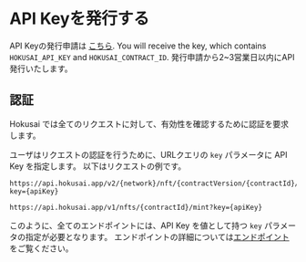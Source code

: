 # API Keyを発行する

API Keyの発行申請は [こちら](https://0xhokusai.notion.site/Hokusai-API-Application-form-a6d8118d416b41d88632396e3156cddb). You will receive the key, which contains `HOKUSAI_API_KEY` and `HOKUSAI_CONTRACT_ID`. 発行申請から2~3営業日以内にAPI発行いたします。

## 認証
Hokusai では全てのリクエストに対して、有効性を確認するために認証を要求します。

ユーザはリクエストの認証を行うために、URLクエリの `key` パラメータに API Key を指定します。
以下はリクエストの例です。

<!--
type: tab
title: v2
-->

```:bash
https://api.hokusai.app/v2/{network}/nft/{contractVersion/{contractId}/mint?key={apiKey}
```

<!--
type: tab
title: v1
-->

```:bash
https://api.hokusai.app/v1/nfts/{contractId}/mint?key={apiKey}
```

<!-- type: tab-end -->


このように、全てのエンドポイントには、API Key を値として持つ `key` パラメータの指定が必要となります。
エンドポイントの詳細については[エンドポイント](endpoint.md)をご覧ください。